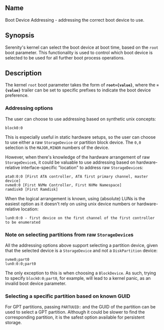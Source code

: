 ## Name

Boot Device Addressing - addressing the correct boot device to use.

## Synopsis

Serenity's kernel can select the boot device at boot time, based on the `root` boot parameter.
This functionality is used to control which boot device is selected to be used for all further boot process operations.

## Description

The kernel `root` boot parameter takes the form of **`root={value}`**, where the **`={value}`**
trailer can be set to specific prefixes to indicate the boot device preference.

### Addressing options

The user can choose to use addressing based on synthetic unix concepts:

```
block0:0
```

This is especially useful in static hardware setups, so the user can choose to use
either a raw `StorageDevice` or partition block device. The `0,0` selection is the `MAJOR,MINOR`
numbers of the device.

However, when there's knowledge of the hardware arrangement of raw `StorageDevice`s,
it could be valuable to use addressing based on hardware-relative interface-specific "location"
to address raw `StorageDevice`s:

```
ata0:0:0 [First ATA controller, ATA first primary channel, master device]
nvme0:0 [First NVMe Controller, First NVMe Namespace]
ramdisk0 [First Ramdisk]
```

When the logical arrangement is known, using (absolute) LUNs is the easiest option as it doesn't rely on
using unix device numbers or hardware-relative location:

```
lun0:0:0 - first device on the first channel of the first controller to be enumerated
```

### Note on selecting partitions from raw `StorageDevice`s

All the addressing options above support selecting a partition device, given that
the selected device is a `StorageDevice` and not a `DiskPartition` device:

```
nvme0;part0
lun0:0:0;part0
```

The only exception to this is when choosing a `BlockDevice`. As such,
trying to specify `block0:0;part0`, for example, will lead to a kernel panic,
as an invalid boot device parameter.

### Selecting a specific partition based on known GUID

For GPT partitions, passing `PARTUUID:` and the GUID of the partition can be used
to select a GPT partition. Although it could be slower to find the corresponding
partition, it is the safest option available for persistent storage.
